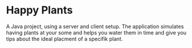 # Happy Plants
A Java project, using a server and client setup. The application simulates having plants at your some and helps you water them in time and give you tips about the ideal placment of a specifik plant.
